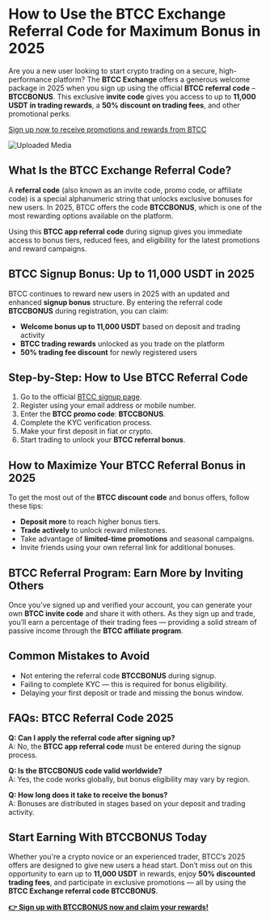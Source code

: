 

<h1>How to Use the BTCC Exchange Referral Code for Maximum Bonus in 2025</h1>

<p>Are you a new user looking to start crypto trading on a secure, high-performance platform? The <strong>BTCC Exchange</strong> offers a generous welcome package in 2025 when you sign up using the official <strong>BTCC referral code</strong> – <strong>BTCCBONUS</strong>. This exclusive <strong>invite code</strong> gives you access to up to <strong>11,000 USDT in trading rewards</strong>, a <strong>50% discount on trading fees</strong>, and other promotional perks.</p>
<p><a href="https://partner.btcc.com/us/c/BTCCBONUS/9303" target="_blank">Sign up now to receive promotions and rewards from BTCC</a></p>
<img class="_1sjywpl0 bc5nci19k bc5nci4t0 bc5nci45b bc5nci4ow" alt="Uploaded Media" src="https://images.mirror-media.xyz/publication-images/fnEE2CLwyPt3H54inxWk7.png?height=960&amp;width=1920">
<h2>What Is the BTCC Exchange Referral Code?</h2>

<p>A <strong>referral code</strong> (also known as an invite code, promo code, or affiliate code) is a special alphanumeric string that unlocks exclusive bonuses for new users. In 2025, BTCC offers the code <strong>BTCCBONUS</strong>, which is one of the most rewarding options available on the platform.</p>

<p>Using this <strong>BTCC app referral code</strong> during signup gives you immediate access to bonus tiers, reduced fees, and eligibility for the latest promotions and reward campaigns.</p>

<h2>BTCC Signup Bonus: Up to 11,000 USDT in 2025</h2>

<p>BTCC continues to reward new users in 2025 with an updated and enhanced <strong>signup bonus</strong> structure. By entering the referral code <strong>BTCCBONUS</strong> during registration, you can claim:</p>

<ul>
  <li><strong>Welcome bonus up to 11,000 USDT</strong> based on deposit and trading activity</li>
  <li><strong>BTCC trading rewards</strong> unlocked as you trade on the platform</li>
  <li><strong>50% trading fee discount</strong> for newly registered users</li>
</ul>

<h2>Step-by-Step: How to Use BTCC Referral Code</h2>

<ol>
  <li>Go to the official <a href="https://partner.btcc.com/us/c/BTCCBONUS/9303" target="_blank">BTCC signup page</a>.</li>
  <li>Register using your email address or mobile number.</li>
  <li>Enter the <strong>BTCC promo code</strong>: <strong>BTCCBONUS</strong>.</li>
  <li>Complete the KYC verification process.</li>
  <li>Make your first deposit in fiat or crypto.</li>
  <li>Start trading to unlock your <strong>BTCC referral bonus</strong>.</li>
</ol>

<h2>How to Maximize Your BTCC Referral Bonus in 2025</h2>

<p>To get the most out of the <strong>BTCC discount code</strong> and bonus offers, follow these tips:</p>

<ul>
  <li><strong>Deposit more</strong> to reach higher bonus tiers.</li>
  <li><strong>Trade actively</strong> to unlock reward milestones.</li>
  <li>Take advantage of <strong>limited-time promotions</strong> and seasonal campaigns.</li>
  <li>Invite friends using your own referral link for additional bonuses.</li>
</ul>

<h2>BTCC Referral Program: Earn More by Inviting Others</h2>

<p>Once you’ve signed up and verified your account, you can generate your own <strong>BTCC invite code</strong> and share it with others. As they sign up and trade, you’ll earn a percentage of their trading fees — providing a solid stream of passive income through the <strong>BTCC affiliate program</strong>.</p>

<h2>Common Mistakes to Avoid</h2>

<ul>
  <li>Not entering the referral code <strong>BTCCBONUS</strong> during signup.</li>
  <li>Failing to complete KYC — this is required for bonus eligibility.</li>
  <li>Delaying your first deposit or trade and missing the bonus window.</li>
</ul>

<h2>FAQs: BTCC Referral Code 2025</h2>

<p><strong>Q: Can I apply the referral code after signing up?</strong><br>
A: No, the <strong>BTCC app referral code</strong> must be entered during the signup process.</p>

<p><strong>Q: Is the BTCCBONUS code valid worldwide?</strong><br>
A: Yes, the code works globally, but bonus eligibility may vary by region.</p>

<p><strong>Q: How long does it take to receive the bonus?</strong><br>
A: Bonuses are distributed in stages based on your deposit and trading activity.</p>

<h2>Start Earning With BTCCBONUS Today</h2>

<p>Whether you're a crypto novice or an experienced trader, BTCC’s 2025 offers are designed to give new users a head start. Don’t miss out on this opportunity to earn up to <strong>11,000 USDT</strong> in rewards, enjoy <strong>50% discounted trading fees</strong>, and participate in exclusive promotions — all by using the <strong>BTCC Exchange referral code BTCCBONUS</strong>.</p>

<p><strong><a href="https://partner.btcc.com/us/c/BTCCBONUS/9303" target="_blank">👉 Sign up with BTCCBONUS now and claim your rewards!</a></strong></p>

</body>
</html>
